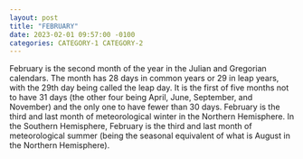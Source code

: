 ```yaml
---
layout: post
title: "FEBRUARY"
date: 2023-02-01 09:57:00 -0100
categories: CATEGORY-1 CATEGORY-2
---
```

February is the second month of the year in the Julian and Gregorian calendars. The month has 28 days in common years or 29 in leap years, with the 29th day being called the leap day. It is the first of five months not to have 31 days (the other four being April, June, September, and November) and the only one to have fewer than 30 days. February is the third and last month of meteorological winter in the Northern Hemisphere. In the Southern Hemisphere, February is the third and last month of meteorological summer (being the seasonal equivalent of what is August in the Northern Hemisphere).
